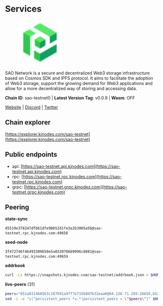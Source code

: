 # Services

<figure><img src="https://raw.githubusercontent.com/kj89/cosmos-images/main/logos/sao.png" width="150" alt=""><figcaption></figcaption></figure>

SAO Network is a secure and decentralized Web3 storage infrastructure  based on Cosmos SDK and IPFS protocol. It aims to facilitate the adoption  of Web3 storage, support the growing demand for Web3 applications and  allow for a more decentralized way of storing and accessing data.

**Chain ID**: sao-testnet0 | **Latest Version Tag**: v0.0.9 | **Wasm**: OFF

[Website](https://www.sao.network) | [Discord](https://discord.gg/f4xzfvPhhA) | [Twitter](https://twitter.com/SAONetwork)




## Chain explorer
[https://explorer.kjnodes.com/sao-testnet](https://explorer.kjnodes.com/sao-testnet)

## Public endpoints

* api: [https://sao-testnet.api.kjnodes.com](https://sao-testnet.api.kjnodes.com)
* rpc: [https://sao-testnet.rpc.kjnodes.com](https://sao-testnet.rpc.kjnodes.com)
* grpc: [https://sao-testnet.grpc.kjnodes.com](https://sao-testnet.grpc.kjnodes.com)

## Peering

**state-sync**

```text
d5519e378247dfb61dfe90652d1fe3e2b3005a5b@sao-testnet.rpc.kjnodes.com:49656
```

**seed-node**

```text
3f472746f46493309650e5a033076689996c8881@sao-testnet.rpc.kjnodes.com:49659
```

**addrbook**
```bash
curl -Ls https://snapshots.kjnodes.com/sao-testnet/addrbook.json > $HOME/.sao/config/addrbook.json
```

**live-peers** (31)
```bash
peers="651a0314b0563c187691a4ff7e715b8dfb32eaa6@64.226.71.203:26656,b5230bd84d4d7576690d90a39398f197e629fe9d@116.202.227.117:49656,f4ebd48ae8b347eb71c43596f8c3b406807170ae@159.223.40.81:24556,1d4c2290729dad5a5cb464b487e2922b88e0d4e0@65.109.117.23:49656,b697beb5417b0fb7ce8573986519c914f5ca6c4d@217.160.201.92:35656,51064e987ab1193713957b6e07a70589d97d2903@157.245.197.58:26656,a8dc98984aff5131b04afb408ac605fabfc5bfe4@64.226.72.32:26656,e926078d739912b6c843503c13168dee2af6a207@45.14.194.30:26656,2f5b05d5a8fe73c7dd2830c5face9c1b5316cdc8@65.21.131.215:15756,3c769db2e0332c1728b87173084cdc9dc1ab24b2@65.21.134.202:15756,91b67dd0d2904d95748e1ec5311e39033cfeaabc@65.109.92.240:1076,0c77942550c78ae8939b691b725a9dd7ffa4d864@185.219.142.182:27656,6582d4663ca6408dea86fd8487517c340cd4b71f@185.215.165.89:49656,d5519e378247dfb61dfe90652d1fe3e2b3005a5b@65.109.68.190:49656,627d0c6e30676a0b4bdb73a324b1eb3a08e5cc45@137.184.197.65:26656,47971c889b727897dfc753ca93a15d8e1ce9cd5a@3.140.188.3:26656,f551a6996b82111fcd050493cc360b3e4eb6d23c@143.198.198.2:49656,5ed578e78207183e46bb009e2ae79745981f46d8@165.22.52.163:26656,c6d7c5c8d8b780756f9ff31ef735221c4a589220@31.220.72.135:26656,9248e2c9d075f095ea2ada4cd86294f946d8678e@149.102.129.76:26656,5524049dff1e180a85adc2c9494f59c336e631fa@164.92.91.248:20656,7075469d8ed68a423e065b67bcde29b6ca4266fd@142.132.248.253:65528,f64f50dd41caf5f05ee1d567ead0a46feb4dec50@164.92.173.124:26656,902240030667c196d2857dd43da27f0fa83b5225@170.64.172.224:26656,8028ba794ab03b98518cf0e3a76256dd4c82ff11@138.201.248.108:49656,0f73577b17dbf79f4d7d9d8486684357477cd400@143.198.136.136:26656,5f0fd4bae47a933f2b87eb52f4f093a95cbd7dd3@195.201.83.242:18656,bcb3f05e4b63a0e8dc5c57870e0412169d3a2290@109.123.243.68:26656,3369d58ada8a5457c35b6710f2bd5216b863993f@34.106.73.81:26656,0a661ed79b169c7c2b0f289c436e35900bb0de90@157.97.108.38:24556,006e207a3f235a28bc0815001b76ee385ee4bda3@88.99.164.158:1076"
sed -i -e "s|^persistent_peers *=.*|persistent_peers = \"$peers\"|" $HOME/.sao/config/config.toml
```

